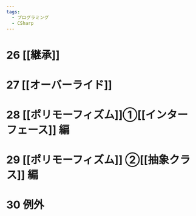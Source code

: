 ```yaml
---
tags:
  - プログラミング
  - CSharp
---
```

# 26 [[継承]] 

# 27 [[オーバーライド]]

# 28 [[ポリモーフィズム]]①[[インターフェース]] 編

# 29 [[ポリモーフィズム]] ②[[抽象クラス]] 編

# 30 例外